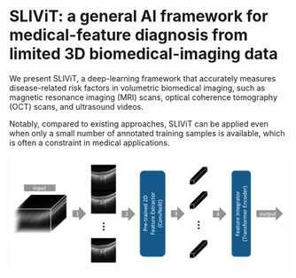 # SLIViT: a general AI framework for medical-feature diagnosis from limited 3D biomedical-imaging data


We present SLIViT, a deep-learning framework that accurately measures disease-related risk factors in volumetric biomedical imaging, such as magnetic resonance imaging (MRI) scans, optical coherence tomography (OCT) scans, and ultrasound videos. 


Notably, compared to existing approaches, SLIViT can be applied even when only a small number of annotated training samples is available, which is often a constraint in medical applications. 


<img src="figures/SLIViT3.png" width="900px"/>




